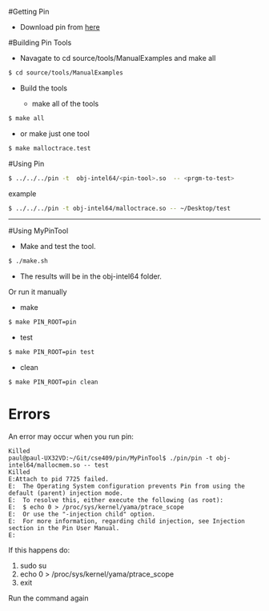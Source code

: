 #Getting Pin


- Download pin from [here](http://software.intel.com/en-us/articles/pin-a-dynamic-binary-instrumentation-tool#GettingStarted)

#Building Pin Tools


- Navagate to cd source/tools/ManualExamples and make all

```bash
$ cd source/tools/ManualExamples
```

- Build the tools 

   -  make all of the tools
```bash       
$ make all
```

- or make just one tool

```bash
$ make malloctrace.test
```

#Using Pin

```bash
$ ../../../pin -t  obj-intel64/<pin-tool>.so  -- <prgm-to-test>
```
example

```bash
$ ../../../pin -t obj-intel64/malloctrace.so -- ~/Desktop/test
```
---
#Using MyPinTool


- Make and test the tool.

```bash
$ ./make.sh
```

- The results will be in the obj-intel64 folder.

Or run it manually

- make

```bash
$ make PIN_ROOT=pin
```

- test

```bash
$ make PIN_ROOT=pin test
```

- clean

```bash
$ make PIN_ROOT=pin clean
```

# Errors
An error may occur when you run pin:
```
Killed
paul@paul-UX32VD:~/Git/cse409/pin/MyPinTool$ ./pin/pin -t obj-intel64/mallocmem.so -- test
Killed
E:Attach to pid 7725 failed. 
E:  The Operating System configuration prevents Pin from using the default (parent) injection mode.
E:  To resolve this, either execute the following (as root):
E:  $ echo 0 > /proc/sys/kernel/yama/ptrace_scope
E:  Or use the "-injection child" option.
E:  For more information, regarding child injection, see Injection section in the Pin User Manual.
E:
```

If this happens do:
1. sudo su
2. echo 0 > /proc/sys/kernel/yama/ptrace_scope
3. exit

Run the command again